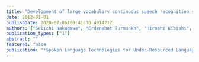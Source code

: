 ```yaml
---
title: "Development of large vocabulary continuous speech recognition system for Mongolian language"
date: 2012-01-01
publishDate: 2020-07-06T09:41:30.491421Z
authors: ["Seiichi Nakagawa", "Erdenebat Turmunkh", "Hiroshi Kibishi", "Kengo Ohta", "Yasuhisa Fujii", "Masatoshi Tsuchiya", "Kazumasa Yamamoto"]
publication_types: ["1"]
abstract: ""
featured: false
publication: "*Spoken Language Technologies for Under-Resourced Languages*"
---
```



